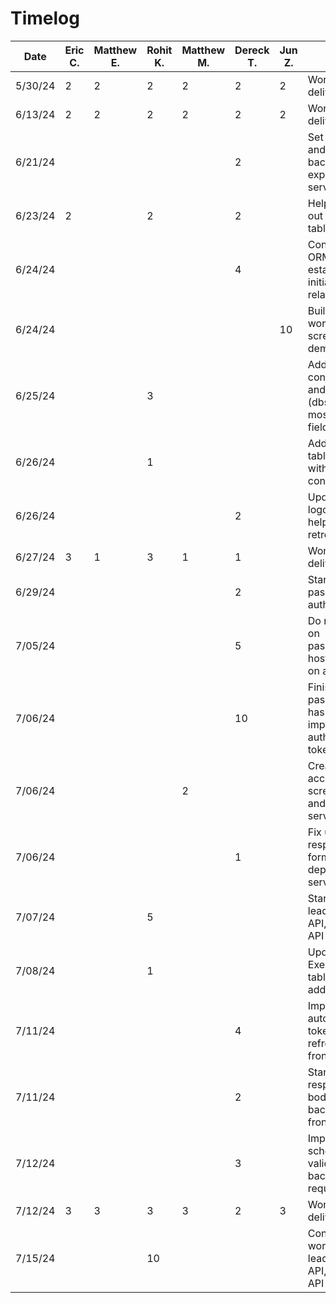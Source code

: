 # Timelog

| Date    | Eric C. | Matthew E. | Rohit K. | Matthew M. | Dereck T. | Jun Z. | Task                                                        |
| ------- | ------- | ---------- | -------- | ---------- | --------- | ------ | ----------------------------------------------------------- |
| 5/30/24 | 2       | 2          | 2        | 2          | 2         | 2      | Work on deliverable 1                                       |
| 6/13/24 | 2       | 2          | 2        | 2          | 2         | 2      | Work on deliverable 2                                       |
| 6/21/24 |         |            |          |            | 2         |        | Set up android and backend express server                   |
| 6/23/24 | 2       |            | 2        |            | 2         |        | Help scope out initial table relations                      |
| 6/24/24 |         |            |          |            | 4         |        | Configure ORM and establish initial table relations         |
| 6/24/24 |         |            |          |            |           | 10     | Build basic workout screen UI for demo                      |
| 6/25/24 |         |            | 3        |            |           |        | Add API controllers and entities (dbs) for most data fields |
| 6/26/24 |         |            | 1        |            |           |        | Add template table to DB with API controllers               |
| 6/26/24 |         |            |          |            | 2         |        | Update app logo, fix bugs, help with retrofit setup         |
| 6/27/24 | 3       | 1          | 3        | 1          | 1         |        | Work on deliverable 3                                       |
| 6/29/24 |         |            |          |            | 2         |        | Start work on password authentication                       |
| 7/05/24 |         |            |          |            | 5         |        | Do more work on passwords, host backend on a server         |
| 7/06/24 |         |            |          |            | 10        |        | Finish password hashing and implement authentication tokens |
| 7/06/24 |         |            |          | 2          |           |        | Create account screen + login and account service           |
| 7/06/24 |         |            |          |            | 1         |        | Fix up response formatting, deploy to server                |
| 7/07/24 |         |            | 5        |            |           |        | Start work on leaderboard API, friends API & chat           |
| 7/08/24 |         |            | 1        |            |           |        | Update ExerciseRef table to store additonal data            |
| 7/11/24 |         |            |          |            | 4         |        | Implement automatic token refreshing on frontend            |
| 7/11/24 |         |            |          |            | 2         |        | Standardize response body on backend and frontend           |
| 7/12/24 |         |            |          |            | 3         |        | Implement schema validation on backend request              |
| 7/12/24 | 3       | 3          | 3        | 3          | 2         | 3      | Work on deliverable 4                                       |
| 7/15/24 |         |            | 10       |            |           |        | Continue work on leaderboard API, friends API & chat        |
